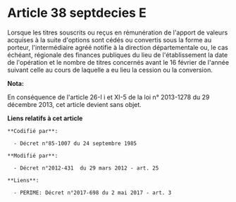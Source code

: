 # Article 38 septdecies E

Lorsque les titres souscrits ou reçus en rémunération de l'apport de valeurs acquises à la suite d'options sont cédés ou
convertis sous la forme au porteur, l'intermédiaire agréé notifie à la   direction départementale ou, le cas échéant,
régionale des finances publiques du lieu de l'établissement la date de l'opération et le nombre de titres concernés avant le
16 février de l'année suivant celle au cours de laquelle a eu lieu la cession ou la conversion.

**Nota:**

En conséquence de l'article 26-I i et XI-5 de la loi n° 2013-1278 du 29 décembre 2013, cet article devient sans objet.

**Liens relatifs à cet article**

	**Codifié par**:

	  - Décret n°85-1007 du 24 septembre 1985

	**Modifié par**:

	  - Décret n°2012-431  du 29 mars 2012 - art. 25

	**Liens**:

	  - PERIME: Décret n°2017-698 du 2 mai 2017 - art. 3
